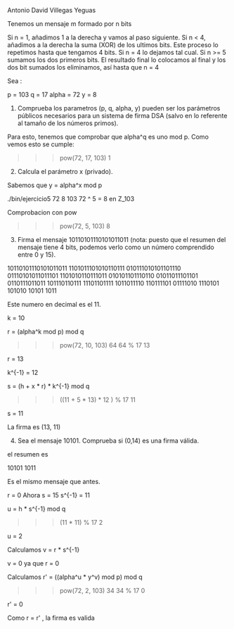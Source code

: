 Antonio David Villegas Yeguas

Tenemos un mensaje m formado por n bits

Si n = 1, añadimos 1 a la derecha y vamos al paso siguiente.
Si n < 4, añadimos a la derecha la suma (XOR) de los ultimos bits. Este proceso lo repetimos hasta que tengamos 4 bits.
Si n = 4 lo dejamos tal cual.
Si n >= 5 sumamos los dos primeros bits. El resultado final lo colocamos al final y los dos bit sumados los eliminamos, así hasta que n = 4

Sea :

p = 103
q = 17
alpha = 72
y = 8

1. Comprueba los parametros (p, q, alpha, y) pueden ser los parámetros públicos necesarios para un  sistema de firma DSA (salvo en lo referente al tamaño de los números primos).  

Para esto, tenemos que comprobar que alpha^q es uno mod p.
Como vemos esto se cumple:
>>> pow(72, 17, 103)
1

2. Calcula el parámetro x (privado).

Sabemos que y = alpha^x mod p

./bin/ejercicio5 72 8 103
72 ^ 5 = 8 en Z_103

Comprobacion con pow
>>> pow(72, 5, 103)
8

3. Firma el mensaje 10110101110101011011 (nota: puesto que el resumen del mensaje tiene 4 bits, podemos verlo como un número comprendido entre 0 y 15).


10110101110101011011
1101011101010110111
010111010101101110
01110101011011101
1101010110111011
010101101110110
01011011101101
0110111011011
101110110111
11101101111
1011011110
110111101
01111010
1110101
101010
10101
1011


Este numero en decimal es el 11.

k = 10

r = (alpha^k mod p) mod q


>>> pow(72, 10, 103)
64
>>> 64 % 17
13

r = 13

k^{-1} = 12

s = (h + x * r) * k^{-1} mod q

>>> ((11 + 5 * 13) * 12 ) % 17
11

s = 11

La firma es (13, 11)


4. Sea el mensaje 10101. Comprueba si (0,14) es una firma válida.


el resumen es

10101
1011

Es el mismo mensaje que antes.

r = 0
Ahora s  = 15
s^{-1} = 11

u = h * s^{-1} mod q

>>> (11 * 11) % 17
2

u = 2

Calculamos v = r * s^{-1}

v = 0 ya que r = 0

Calculamos r' = ((alpha^u * y^v) mod p) mod q

>>> pow(72, 2, 103)
34
>>> 34 % 17
0

r' = 0

Como r = r' , la firma es valida
